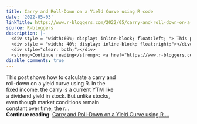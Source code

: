 ```yaml
---
title: Carry and Roll-Down on a Yield Curve using R code
date: '2022-05-03'
linkTitle: https://www.r-bloggers.com/2022/05/carry-and-roll-down-on-a-yield-curve-using-r-code/
source: R-bloggers
description: |-
  <div style = "width:60%; display: inline-block; float:left; "> This post shows how to calculate a carry and roll-down on a yield curve using R. In the fixed income, the carry is a current YTM like a dividend yield in stock. But unlike stocks, even though market conditions remain constant over time, the r...</div>
  <div style = "width: 40%; display: inline-block; float:right;"></div>
  <div style="clear: both;"></div>
  <strong>Continue reading</strong>: <a href="https://www.r-bloggers.com/2022/05/carry-and-roll-down-on-a-yield-curve-using-r-code/">Carry and Roll-Down on a Yield Curve using R ...
disable_comments: true
---
```

<div style = "width:60%; display: inline-block; float:left; "> This post shows how to calculate a carry and roll-down on a yield curve using R. In the fixed income, the carry is a current YTM like a dividend yield in stock. But unlike stocks, even though market conditions remain constant over time, the r...</div>
<div style = "width: 40%; display: inline-block; float:right;"></div>
<div style="clear: both;"></div>
<strong>Continue reading</strong>: <a href="https://www.r-bloggers.com/2022/05/carry-and-roll-down-on-a-yield-curve-using-r-code/">Carry and Roll-Down on a Yield Curve using R ...